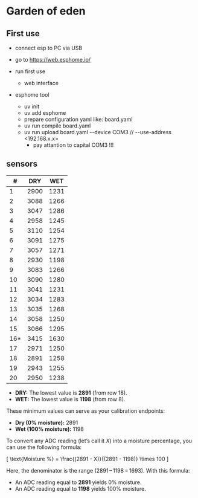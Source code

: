 # Garden of eden


## First use

- connect esp to PC via USB
- go to https://web.esphome.io/
- run first use
	- web interface 

- esphome tool
	- uv init
	- uv add esphome
	- prepare configuration yaml like: board.yaml
	- uv run compile board.yaml
	- uv run upload board.yaml --device COM3  // --use-address <192.168.x.x>
		- pay attantion to capital COM3 !!!


## sensors


| #  | DRY   | WET   |
|----|-------|-------|
| 1  | 2900  | 1231  |
| 2  | 3088  | 1266  |
| 3  | 3047  | 1286  |
| 4  | 2958  | 1245  |
| 5  | 3110  | 1254  |
| 6  | 3091  | 1275  |
| 7  | 3057  | 1271  |
| 8  | 2930  | 1198  |
| 9  | 3083  | 1266  |
| 10 | 3090  | 1280  |
| 11 | 3041  | 1231  |
| 12 | 3034  | 1283  |
| 13 | 3035  | 1268  |
| 14 | 3058  | 1250  |
| 15 | 3066  | 1295  |
| 16*| 3415  | 1630  |
| 17 | 2971  | 1250  |
| 18 | 2891  | 1258  |
| 19 | 2943  | 1255  |
| 20 | 2950  | 1238  |


- **DRY:** The lowest value is **2891** (from row 18).
- **WET:** The lowest value is **1198** (from row 8).

These minimum values can serve as your calibration endpoints:
- **Dry (0% moisture):** 2891
- **Wet (100% moisture):** 1198

To convert any ADC reading (let’s call it _X_) into a moisture percentage, you can use the following formula:

\[
\text{Moisture \%} = \frac{(2891 - X)}{(2891 - 1198)} \times 100
\]

Here, the denominator is the range (2891 – 1198 = 1693). With this formula:
- An ADC reading equal to **2891** yields 0% moisture.
- An ADC reading equal to **1198** yields 100% moisture.

